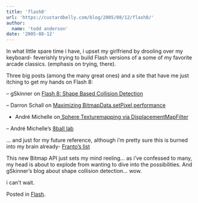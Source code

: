 ```yaml
---
title: 'flash8'
url: 'https://custardbelly.com/blog/2005/08/12/flash8/'
author:
  name: 'todd anderson'
date: '2005-08-12'
---
```


In what little spare time i have, i upset my girlfriend by drooling over my keyboard- feverishly trying to build Flash versions of a some of my favorite arcade classics. (emphasis on trying, there).

Three big posts (among the many great ones) and a site that have me just itching to get my hands on Flash 8:

– gSkinner on [Flash 8: Shape Based Collision Detection](http://www.gskinner.com/blog/archives/2005/08/flash_8_shape_b.html)

– Darron Schall on [Maximizing BitmapData.setPixel performance]( http://www.darronschall.com/weblog/archives/000177.cfm)

- André Michelle on[ Sphere Texturemapping via DisplacementMapFilter](http://blog.andre-michelle.com/2005/sphere-texturemapping-via-displacementmapfilter/)

– André Michelle’s [8ball lab](http://8ball.andre-michelle.com/lab/)

… and just for my future reference, although i’m pretty sure this is burned into my brain already- [Franto’s list](http://www.franto.com/blog2/collected-8ball-betatesters-examples)

This new Bitmap API just sets my mind reeling… as i’ve confessed to many, my head is about to explode from wanting to dive into the possibilities. And gSkinner’s blog about shape collision detection… wow. 

i can’t wait.

Posted in [Flash](https://custardbelly.com/blog/category/flash/).
